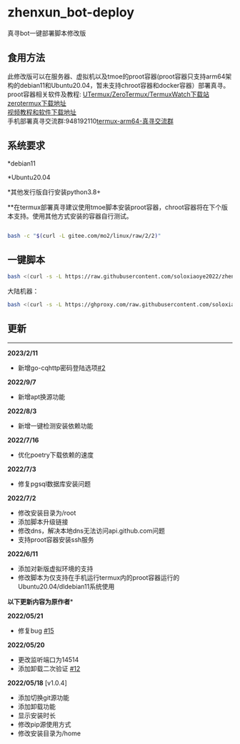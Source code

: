 # zhenxun_bot-deploy
 真寻bot一键部署脚本修改版
## 食用方法  
此修改版可以在服务器、虚拟机以及tmoe的proot容器(proot容器只支持arm64架构的debian11和Ubuntu20.04，暂未支持chroot容器和docker容器）部署真寻。  
proot容器相关软件及教程:
[UTermux/ZeroTermux/TermuxWatch下载站](https://blog.utermux.dev/ut/download.html)  
[zerotermux下载地址](https://d.icdown.club/repository/main/ZeroTermux/ZeroTermux%20-0.118.21.apk)  
[视频教程和软件下载地址](pan.soloxiaoye.top)  
手机部署真寻交流群:948192110[termux-arm64-真寻交流群](https://jq.qq.com/?_wv=1027&k=rMWrhoIt)

## 系统要求

*debian11

*Ubuntu20.04

*其他发行版自行安装python3.8+

**在termux部署真寻建议使用tmoe脚本安装proot容器，chroot容器将在下个版本支持。使用其他方式安装的容器自行测试。

```bash

bash -c "$(curl -L gitee.com/mo2/linux/raw/2/2)"

```

## 一键脚本
```bash
bash <(curl -s -L https://raw.githubusercontent.com/soloxiaoye2022/zhenxun_bot-deploy/main/install.sh)
```
大陆机器：
```bash
bash <(curl -s -L https://ghproxy.com/raw.githubusercontent.com/soloxiaoye2022/zhenxun_bot-deploy/main/install.sh)
```
## 更新

****

**2023/2/11**

* 新增go-cqhttp密码登陆选项[#2](https://github.com/soloxiaoye2022/zhenxun_bot-deploy/issues/2)

**2022/9/7**

* 新增apt换源功能

**2022/8/3**

* 新增一键检测安装依赖功能

**2022/7/16**

* 优化poetry下载依赖的速度

**2022/7/3**

* 修复pgsql数据库安装问题

**2022/7/2**

* 修改安装目录为/root 
* 添加脚本升级链接
* 修改dns，解决本地dns无法访问api.github.com问题
* 支持proot容器安装ssh服务

**2022/6/11**

* 添加对新版虚拟环境的支持
* 修改脚本为仅支持在手机运行termux内的proot容器运行的Ubuntu20.04/dldebian11系统使用

****以下更新内容为原作者*****

**2022/05/21**

* 修复bug [#15](https://github.com/zhenxun-org/zhenxun_bot-deploy/issues/15)

**2022/05/20**

* 更改监听端口为14514
* 添加卸载二次验证 [#12](https://github.com/zhenxun-org/zhenxun_bot-deploy/issues/12)

**2022/05/18** [v1.0.4]

* 添加切换git源功能
* 添加卸载功能
* 显示安装时长
* 修改pip源使用方式
* 修改安装目录为/home
